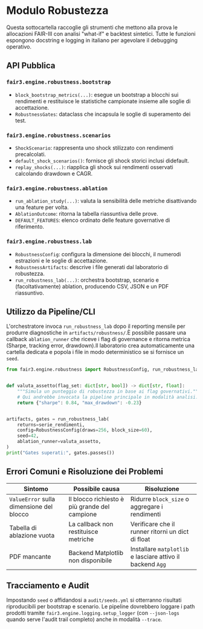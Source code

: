 # Modulo Robustezza

Questa sottocartella raccoglie gli strumenti che mettono alla prova le
allocazioni FAIR-III con analisi "what-if" e backtest sintetici. Tutte le
funzioni espongono docstring e logging in italiano per agevolare il debugging
operativo.

## API Pubblica

### `fair3.engine.robustness.bootstrap`
- `block_bootstrap_metrics(...)`: esegue un bootstrap a blocchi sui rendimenti
  e restituisce le statistiche campionate insieme alle soglie di accettazione.
- `RobustnessGates`: dataclass che incapsula le soglie di superamento dei test.

### `fair3.engine.robustness.scenarios`
- `ShockScenario`: rappresenta uno shock stilizzato con rendimenti precalcolati.
- `default_shock_scenarios()`: fornisce gli shock storici inclusi didefault.
- `replay_shocks(...)`: riapplica gli shock sui rendimenti osservati
  calcolando drawdown e CAGR.

### `fair3.engine.robustness.ablation`
- `run_ablation_study(...)`: valuta la sensibilità delle metriche disattivando
  una feature per volta.
- `AblationOutcome`: ritorna la tabella riassuntiva delle prove.
- `DEFAULT_FEATURES`: elenco ordinato delle feature governative di riferimento.

### `fair3.engine.robustness.lab`
- `RobustnessConfig`: configura la dimensione dei blocchi, il numerodi
  estrazioni e le soglie di accettazione.
- `RobustnessArtifacts`: descrive i file generati dal laboratorio di robustezza.
- `run_robustness_lab(...)`: orchestra bootstrap, scenario e (facoltativamente)
  ablation, producendo CSV, JSON e un PDF riassuntivo.

## Utilizzo da Pipeline/CLI

L'orchestratore invoca `run_robustness_lab` dopo il reporting mensile per
produrre diagnostiche in `artifacts/robustness/`.È possibile passare una
callback `ablation_runner` che riceve i flag di governance e ritorna metrica
(Sharpe, tracking error, drawdown).Il laboratorio crea automaticamente una
cartella dedicata e popola i file in modo deterministico se si fornisce un
`seed`.

```python
from fair3.engine.robustness import RobustnessConfig, run_robustness_lab


def valuta_assetto(flag_set: dict[str, bool]) -> dict[str, float]:
    """Simula un punteggio di robustezza in base ai flag governativi."""
    # Qui andrebbe invocata la pipeline principale in modalità analisi.
    return {"sharpe": 0.84, "max_drawdown": -0.23}


artifacts, gates = run_robustness_lab(
    returns=serie_rendimenti,
    config=RobustnessConfig(draws=256, block_size=60),
    seed=42,
    ablation_runner=valuta_assetto,
)
print("Gates superati:", gates.passes())
```

## Errori Comuni e Risoluzione dei Problemi

| Sintomo | Possibile causa | Risoluzione |
| --- | --- | --- |
| `ValueError` sulla dimensione del blocco | Il blocco richiesto è più grande del campione | Ridurre `block_size` o aggregare i rendimenti |
| Tabella di ablazione vuota | La callback non restituisce metriche | Verificare che il runner ritorni un dict di float |
| PDF mancante | Backend Matplotlib non disponibile | Installare `matplotlib` e lasciare attivo il backend `Agg` |

## Tracciamento e Audit

Impostando `seed` o affidandosi a `audit/seeds.yml` si otterranno risultati
riproducibili per bootstrap e scenario. Le pipeline dovrebbero loggare i path
prodotti tramite `fair3.engine.logging.setup_logger` (con `--json-logs` quando
serve l'audit trail completo) anche in modalità `--trace`.
